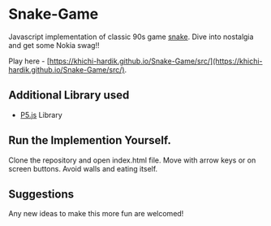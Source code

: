 # Snake-Game
Javascript implementation of classic 90s game [snake](https://en.wikipedia.org/wiki/Snake_(video_game_genre)). Dive into nostalgia and get some Nokia swag!!

Play here - [https://khichi-hardik.github.io/Snake-Game/src/](https://khichi-hardik.github.io/Snake-Game/src/).

## Additional Library used
- [P5.js](https://p5js.org/) Library

## Run the Implemention Yourself.

Clone the repository and open index.html file. Move with arrow keys or on screen buttons. Avoid walls and eating itself.

## Suggestions

Any new ideas to make this more fun are welcomed!
